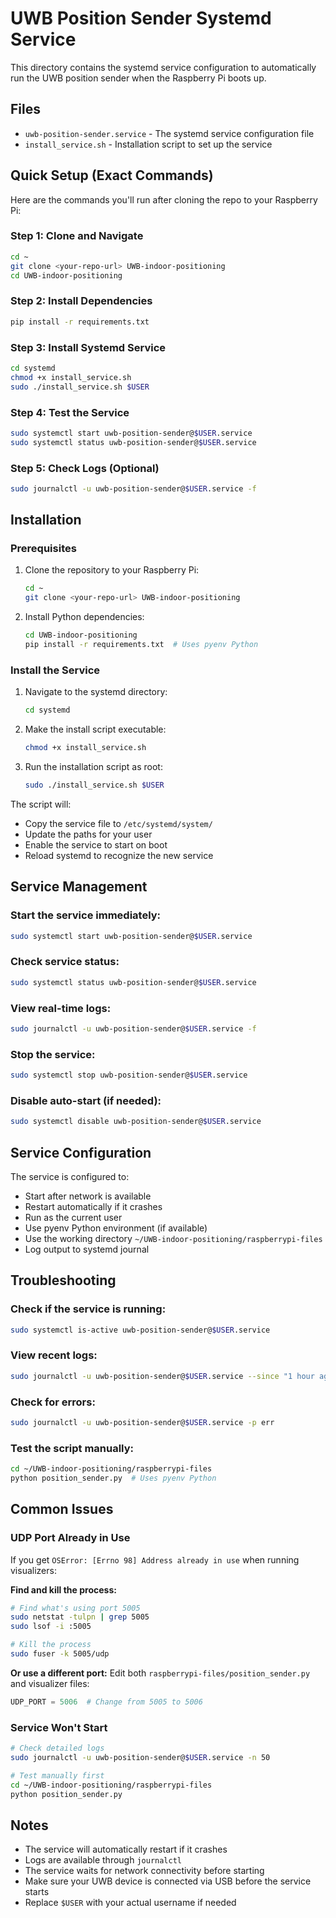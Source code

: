 # UWB Position Sender Systemd Service

This directory contains the systemd service configuration to automatically run the UWB position sender when the Raspberry Pi boots up.

## Files

- `uwb-position-sender.service` - The systemd service configuration file
- `install_service.sh` - Installation script to set up the service

## Quick Setup (Exact Commands)

Here are the commands you'll run after cloning the repo to your Raspberry Pi:

### **Step 1: Clone and Navigate**
```bash
cd ~
git clone <your-repo-url> UWB-indoor-positioning
cd UWB-indoor-positioning
```

### **Step 2: Install Dependencies**
```bash
pip install -r requirements.txt
```

### **Step 3: Install Systemd Service**
```bash
cd systemd
chmod +x install_service.sh
sudo ./install_service.sh $USER
```

### **Step 4: Test the Service**
```bash
sudo systemctl start uwb-position-sender@$USER.service
sudo systemctl status uwb-position-sender@$USER.service
```

### **Step 5: Check Logs (Optional)**
```bash
sudo journalctl -u uwb-position-sender@$USER.service -f
```

## Installation

### Prerequisites

1. Clone the repository to your Raspberry Pi:
   ```bash
   cd ~
   git clone <your-repo-url> UWB-indoor-positioning
   ```

2. Install Python dependencies:
   ```bash
   cd UWB-indoor-positioning
   pip install -r requirements.txt  # Uses pyenv Python
   ```

### Install the Service

1. Navigate to the systemd directory:
   ```bash
   cd systemd
   ```

2. Make the install script executable:
   ```bash
   chmod +x install_service.sh
   ```

3. Run the installation script as root:
   ```bash
   sudo ./install_service.sh $USER
   ```

The script will:
- Copy the service file to `/etc/systemd/system/`
- Update the paths for your user
- Enable the service to start on boot
- Reload systemd to recognize the new service

## Service Management

### Start the service immediately:
```bash
sudo systemctl start uwb-position-sender@$USER.service
```

### Check service status:
```bash
sudo systemctl status uwb-position-sender@$USER.service
```

### View real-time logs:
```bash
sudo journalctl -u uwb-position-sender@$USER.service -f
```

### Stop the service:
```bash
sudo systemctl stop uwb-position-sender@$USER.service
```

### Disable auto-start (if needed):
```bash
sudo systemctl disable uwb-position-sender@$USER.service
```

## Service Configuration

The service is configured to:
- Start after network is available
- Restart automatically if it crashes
- Run as the current user
- Use pyenv Python environment (if available)
- Use the working directory `~/UWB-indoor-positioning/raspberrypi-files`
- Log output to systemd journal

## Troubleshooting

### Check if the service is running:
```bash
sudo systemctl is-active uwb-position-sender@$USER.service
```

### View recent logs:
```bash
sudo journalctl -u uwb-position-sender@$USER.service --since "1 hour ago"
```

### Check for errors:
```bash
sudo journalctl -u uwb-position-sender@$USER.service -p err
```

### Test the script manually:
```bash
cd ~/UWB-indoor-positioning/raspberrypi-files
python position_sender.py  # Uses pyenv Python
```

## Common Issues

### **UDP Port Already in Use**
If you get `OSError: [Errno 98] Address already in use` when running visualizers:

**Find and kill the process:**
```bash
# Find what's using port 5005
sudo netstat -tulpn | grep 5005
sudo lsof -i :5005

# Kill the process
sudo fuser -k 5005/udp
```

**Or use a different port:**
Edit both `raspberrypi-files/position_sender.py` and visualizer files:
```python
UDP_PORT = 5006  # Change from 5005 to 5006
```

### **Service Won't Start**
```bash
# Check detailed logs
sudo journalctl -u uwb-position-sender@$USER.service -n 50

# Test manually first
cd ~/UWB-indoor-positioning/raspberrypi-files
python position_sender.py
```

## Notes

- The service will automatically restart if it crashes
- Logs are available through `journalctl`
- The service waits for network connectivity before starting
- Make sure your UWB device is connected via USB before the service starts
- Replace `$USER` with your actual username if needed 